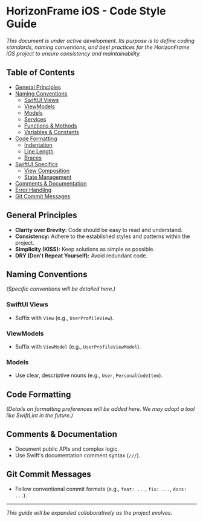 # HorizonFrame iOS - Code Style Guide

_This document is under active development. Its purpose is to define coding standards, naming conventions, and best practices for the HorizonFrame iOS project to ensure consistency and maintainability._

## Table of Contents

- [General Principles](#general-principles)
- [Naming Conventions](#naming-conventions)
  - [SwiftUI Views](#swiftui-views)
  - [ViewModels](#viewmodels)
  - [Models](#models)
  - [Services](#services)
  - [Functions & Methods](#functions--methods)
  - [Variables & Constants](#variables--constants)
- [Code Formatting](#code-formatting)
  - [Indentation](#indentation)
  - [Line Length](#line-length)
  - [Braces](#braces)
- [SwiftUI Specifics](#swiftui-specifics)
  - [View Composition](#view-composition)
  - [State Management](#state-management)
- [Comments & Documentation](#comments--documentation)
- [Error Handling](#error-handling)
- [Git Commit Messages](#git-commit-messages)

## General Principles

- **Clarity over Brevity:** Code should be easy to read and understand.
- **Consistency:** Adhere to the established styles and patterns within the project.
- **Simplicity (KISS):** Keep solutions as simple as possible.
- **DRY (Don't Repeat Yourself):** Avoid redundant code.

## Naming Conventions

*(Specific conventions will be detailed here.)*

### SwiftUI Views

- Suffix with `View` (e.g., `UserProfileView`).

### ViewModels

- Suffix with `ViewModel` (e.g., `UserProfileViewModel`).

### Models

- Use clear, descriptive nouns (e.g., `User`, `PersonalCodeItem`).

## Code Formatting

*(Details on formatting preferences will be added here. We may adopt a tool like SwiftLint in the future.)*

## Comments & Documentation

- Document public APIs and complex logic.
- Use Swift's documentation comment syntax (`///`).

## Git Commit Messages

- Follow conventional commit formats (e.g., `feat: ...`, `fix: ...`, `docs: ...`).

---

*This guide will be expanded collaboratively as the project evolves.*
